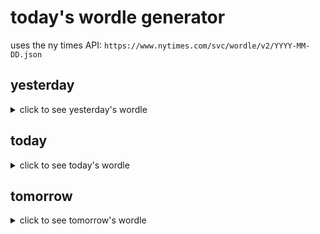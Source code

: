 # today's wordle generator

uses the ny times API: `https://www.nytimes.com/svc/wordle/v2/YYYY-MM-DD.json`

## yesterday

<details>
    <summary>click to see yesterday's wordle</summary>

    comfy

</details>

## today

<details>
    <summary>click to see today's wordle</summary>

    offer

</details>

## tomorrow

<details>
    <summary>click to see tomorrow's wordle</summary>

    plain

</details>
